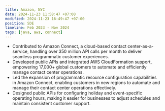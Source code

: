```yaml
---
title: Amazon, NYC
date: 2024-11-23 11:58:47 +07:00
modified: 2024-11-23 16:49:47 +07:00
position: SDE
timeline: Feb 2023 - Nov 2024
tags: [java, aws, connect]
---
```



* Contributed to Amazon Connect, a cloud-based contact center-as-a-service, handling over 350 million API calls per month to deliver seamless programmatic customer experiences.
* Developed public APIs and integrated AWS CloudFormation support, empowering 17,000+ global customers to automate and efficiently manage contact center operations.
* Led the expansion of programmatic resource configuration capabilities in Amazon Connect, enabling customers in new regions to automate and manage their contact center operations effectively.
* Designed public APIs for configuring holiday and event-specific operating hours, making it easier for businesses to adjust schedules and maintain consistent customer support.
